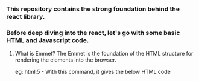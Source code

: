 <!-- Namaste React -->
### This repository contains the strong foundation behind the react library.

### Before deep diving into the react, let's go with some basic HTML and Javascript code.

1. What is Emmet?
      The Emmet is the foundation of the HTML structure for rendering the elements into the browser.

   eg: html:5  - With this command, it gives the below HTML code

   <!DOCTYPE html>
    <html lang="en">
        <head>
         <meta charset="UTF-8">
         <meta name="viewport" content="width=device-width, initial-scale=1.0">
         <title>Document</title>
        </head>
     <body>
     </body>
    </html>
